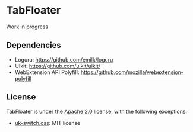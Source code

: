 # TabFloater

Work in progress

## Dependencies

 * Loguru: https://github.com/emilk/loguru
 * UIkit: https://github.com/uikit/uikit/
 * WebExtension API Polyfill: https://github.com/mozilla/webextension-polyfill

## License

TabFloater is under the [Apache 2.0](https://github.com/tabfloater/tabfloater/blob/master/LICENSE) license, with the following exceptions:
 * [uk-switch.css](TODO): MIT license
